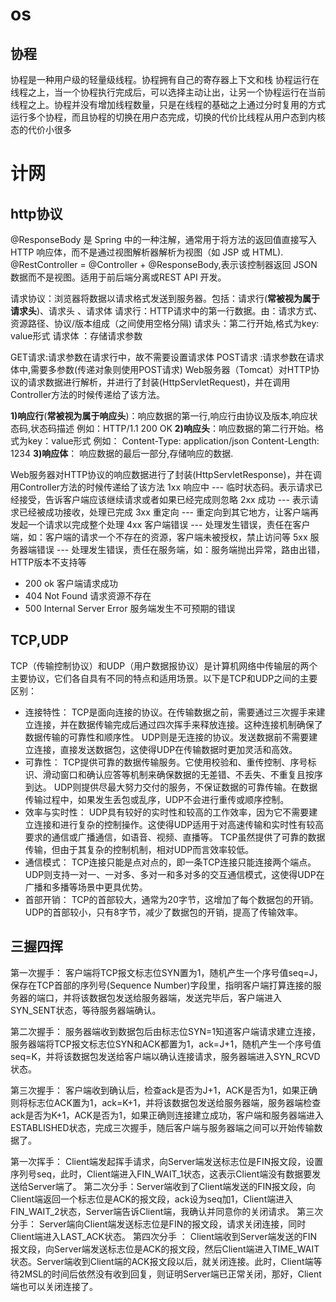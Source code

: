 

# os

## 协程

协程是一种用户级的轻量级线程。协程拥有自己的寄存器上下文和栈
协程运行在线程之上，当一个协程执行完成后，可以选择主动让出，让另一个协程运行在当前线程之上。协程并没有增加线程数量，只是在线程的基础之上通过分时复用的方式运行多个协程，而且协程的切换在用户态完成，切换的代价比线程从用户态到内核态的代价小很多















# 计网

## http协议

@ResponseBody 是 Spring 中的一种注解，通常用于将方法的返回值直接写入 HTTP 响应体，而不是通过视图解析器解析为视图（如 JSP 或 HTML).
@RestController = @Controller + @ResponseBody,表示该控制器返回 JSON 数据而不是视图。适用于前后端分离或REST API 开发。

请求协议：浏览器将数据以请求格式发送到服务器。包括：请求行(**常被视为属于请求头**)、请求头 、请求体
请求行：HTTP请求中的第一行数据。由：请求方式、资源路径、协议/版本组成（之间使用空格分隔)
请求头：第二行开始,格式为key: value形式
请求体 ：存储请求参数

GET请求:请求参数在请求行中，故不需要设置请求体
POST请求 :请求参数在请求体中,需要多参数(传递对象则使用POST请求)
Web服务器（Tomcat）对HTTP协议的请求数据进行解析，并进行了封装(HttpServletRequest)，并在调用Controller方法的时候传递给了该方法。

**1)响应行**(**常被视为属于响应头**)：响应数据的第一行,响应行由协议及版本,响应状态码,状态码描述 例如：HTTP/1.1 200 OK
**2)响应头**：响应数据的第二行开始。格式为key：value形式 例如：
Content-Type: application/json
Content-Length: 1234
**3)响应体**： 响应数据的最后一部分,存储响应的数据.

Web服务器对HTTP协议的响应数据进行了封装(HttpServletResponse)，并在调用Controller方法的时候传递给了该方法
1xx	响应中 --- 临时状态码。表示请求已经接受，告诉客户端应该继续请求或者如果已经完成则忽略
2xx	成功 --- 表示请求已经被成功接收，处理已完成
3xx	重定向 --- 重定向到其它地方，让客户端再发起一个请求以完成整个处理
4xx	客户端错误 --- 处理发生错误，责任在客户端，如：客户端的请求一个不存在的资源，客户端未被授权，禁止访问等
5xx	服务器端错误 --- 处理发生错误，责任在服务端，如：服务端抛出异常，路由出错，HTTP版本不支持等

- 200 ok   客户端请求成功
- 404 Not Found  请求资源不存在
- 500 Internal Server Error  服务端发生不可预期的错误

## TCP,UDP

TCP（传输控制协议）和UDP（用户数据报协议）是计算机网络中传输层的两个主要协议，它们各自具有不同的特点和适用场景。以下是TCP和UDP之间的主要区别：

- 连接特性：
  TCP是面向连接的协议。在传输数据之前，需要通过三次握手来建立连接，并在数据传输完成后通过四次挥手来释放连接。这种连接机制确保了数据传输的可靠性和顺序性。
  UDP则是无连接的协议。发送数据前不需要建立连接，直接发送数据包，这使得UDP在传输数据时更加灵活和高效。
- 可靠性：
  TCP提供可靠的数据传输服务。它使用校验和、重传控制、序号标识、滑动窗口和确认应答等机制来确保数据的无差错、不丢失、不重复且按序到达。
  UDP则提供尽最大努力交付的服务，不保证数据的可靠传输。在数据传输过程中，如果发生丢包或乱序，UDP不会进行重传或顺序控制。
- 效率与实时性：
  UDP具有较好的实时性和较高的工作效率，因为它不需要建立连接和进行复杂的控制操作。这使得UDP适用于对高速传输和实时性有较高要求的通信或广播通信，如语音、视频、直播等。
  TCP虽然提供了可靠的数据传输，但由于其复杂的控制机制，相对UDP而言效率较低。
- 通信模式：
  TCP连接只能是点对点的，即一条TCP连接只能连接两个端点。
  UDP则支持一对一、一对多、多对一和多对多的交互通信模式，这使得UDP在广播和多播等场景中更具优势。
- 首部开销：
  TCP的首部较大，通常为20字节，这增加了每个数据包的开销。
  UDP的首部较小，只有8字节，减少了数据包的开销，提高了传输效率。

## 三握四挥

第一次握手：
客户端将TCP报文标志位SYN置为1，随机产生一个序号值seq=J，保存在TCP首部的序列号(Sequence Number)字段里，指明客户端打算连接的服务器的端口，并将该数据包发送给服务器端，发送完毕后，客户端进入SYN_SENT状态，等待服务器端确认。

第二次握手：
服务器端收到数据包后由标志位SYN=1知道客户端请求建立连接，服务器端将TCP报文标志位SYN和ACK都置为1，ack=J+1，随机产生一个序号值seq=K，并将该数据包发送给客户端以确认连接请求，服务器端进入SYN_RCVD状态。

第三次握手：
客户端收到确认后，检查ack是否为J+1，ACK是否为1，如果正确则将标志位ACK置为1，ack=K+1，并将该数据包发送给服务器端，服务器端检查ack是否为K+1，ACK是否为1，如果正确则连接建立成功，客户端和服务器端进入ESTABLISHED状态，完成三次握手，随后客户端与服务器端之间可以开始传输数据了。

第一次挥手： Client端发起挥手请求，向Server端发送标志位是FIN报文段，设置序列号seq，此时，Client端进入FIN_WAIT_1状态，这表示Client端没有数据要发送给Server端了。
第二次分手：Server端收到了Client端发送的FIN报文段，向Client端返回一个标志位是ACK的报文段，ack设为seq加1，Client端进入FIN_WAIT_2状态，Server端告诉Client端，我确认并同意你的关闭请求。
第三次分手： Server端向Client端发送标志位是FIN的报文段，请求关闭连接，同时Client端进入LAST_ACK状态。
第四次分手 ： Client端收到Server端发送的FIN报文段，向Server端发送标志位是ACK的报文段，然后Client端进入TIME_WAIT状态。Server端收到Client端的ACK报文段以后，就关闭连接。此时，Client端等待2MSL的时间后依然没有收到回复，则证明Server端已正常关闭，那好，Client端也可以关闭连接了。